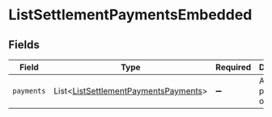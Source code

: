 # ListSettlementPaymentsEmbedded


## Fields

| Field                                                                                              | Type                                                                                               | Required                                                                                           | Description                                                                                        |
| -------------------------------------------------------------------------------------------------- | -------------------------------------------------------------------------------------------------- | -------------------------------------------------------------------------------------------------- | -------------------------------------------------------------------------------------------------- |
| `payments`                                                                                         | List\<[ListSettlementPaymentsPayments](../../models/operations/ListSettlementPaymentsPayments.md)> | :heavy_minus_sign:                                                                                 | An array of payment objects.                                                                       |